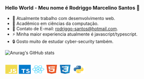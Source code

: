 ### Hello World - Meu nome é Rodriggo Marcelino Santos 👋

- 🔭 Atualmente trabalho com desemvolvimento web.
- 🌱 Acadêmico em ciências da computação.
- 💬 Contato de E-mail: rodriggo-santos@hotmail.com.
- ⚡  Minha maior experiencia atualmente é javascript/typescript.
- 🔒 Gosto muito de estudar cyber-security também.

![Anurag's GitHub stats](https://github-readme-stats.vercel.app/api?username=strrodriggo&show_icons=true&theme=onedark)

<div style="display: inline_block"><br>
  <img align="center" alt="Rodriggo-js" height="30" width="40" src="https://raw.githubusercontent.com/devicons/devicon/master/icons/javascript/javascript-plain.svg">
  <img align="center" alt="Rodriggo-ts" height="30" width="40" src="https://raw.githubusercontent.com/devicons/devicon/master/icons/typescript/typescript-plain.svg">
  <img align="center" alt="Rodriggo-React" height="30" width="40" src="https://raw.githubusercontent.com/devicons/devicon/master/icons/react/react-original.svg">
  <img align="center" alt="Rodriggo-HTML" height="30" width="40" src="https://raw.githubusercontent.com/devicons/devicon/master/icons/html5/html5-original.svg">
  <img align="center" alt="Rodriggo-CSS" height="30" width="40" src="https://raw.githubusercontent.com/devicons/devicon/master/icons/css3/css3-original.svg">
  <img align="center" alt="Rodriggo-PYTHON" height="30" width="40" src="https://raw.githubusercontent.com/devicons/devicon/master/icons/python/python-original.svg">
</div>




